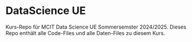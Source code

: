# DataScience UE
Kurs-Repo für MCIT Data Science UE Sommersemster 2024/2025.
Dieses Repo enthält alle Code-Files und alle Daten-Files zu diesem Kurs.